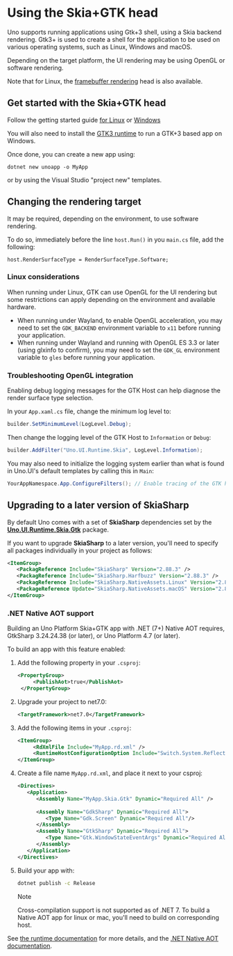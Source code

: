 # Using the Skia+GTK head

Uno supports running applications using Gtk+3 shell, using a Skia backend rendering. Gtk3+ is used to create a shell for the application to be used on various operating systems, such as Linux, Windows and macOS.

Depending on the target platform, the UI rendering may be using OpenGL or software rendering.

Note that for Linux, the [framebuffer rendering](using-linux-framebuffer.md) head is also available.

## Get started with the Skia+GTK head
Follow the getting started guide [for Linux](../get-started-with-linux.md) or [Windows](../get-started-vs-2022.md)

You will also need to install the [GTK3 runtime](https://github.com/tschoonj/GTK-for-Windows-Runtime-Environment-Installer/releases) to run a GTK+3 based app on Windows.

Once done, you can create a new app using:
```
dotnet new unoapp -o MyApp
```

or by using the Visual Studio "project new" templates.

## Changing the rendering target

It may be required, depending on the environment, to use software rendering.

To do so, immediately before the line `host.Run()` in you `main.cs` file, add the following:
```
host.RenderSurfaceType = RenderSurfaceType.Software;
```

### Linux considerations
When running under Linux, GTK can use OpenGL for the UI rendering but some restrictions can apply depending on the environment and available hardware.

- When running under Wayland, to enable OpenGL acceleration, you may need to set the `GDK_BACKEND` environment variable to `x11` before running your application.
- When running under Wayland and running with OpenGL ES 3.3 or later (using glxinfo to confirm), you may need to set the `GDK_GL` environment variable to `gles` before running your application.

### Troubleshooting OpenGL integration
Enabling debug logging messages for the GTK Host can help diagnose the render surface type selection.

In your `App.xaml.cs` file, change the minimum log level to:
```csharp
builder.SetMinimumLevel(LogLevel.Debug);
```
Then change the logging level of the GTK Host to `Information` or `Debug`:
```csharp
builder.AddFilter("Uno.UI.Runtime.Skia", LogLevel.Information);
```
You may also need to initialize the logging system earlier than what is found in Uno.UI's default templates by calling this in `Main`:
```csharp
YourAppNamespace.App.ConfigureFilters(); // Enable tracing of the GTK host
```

## Upgrading to a later version of SkiaSharp

By default Uno comes with a set of **SkiaSharp** dependencies set by the **[Uno.UI.Runtime.Skia.Gtk](https://nuget.info/packages/Uno.UI.Runtime.Skia.Gtk)** package.

If you want to upgrade **SkiaSharp** to a later version, you'll need to specify all packages individually in your project as follows:

```xml
<ItemGroup>
   <PackagReference Include="SkiaSharp" Version="2.88.3" />
   <PackagReference Include="SkiaSharp.Harfbuzz" Version="2.88.3" />
   <PackagReference Include="SkiaSharp.NativeAssets.Linux" Version="2.88.3" />
   <PackageReference Update="SkiaSharp.NativeAssets.macOS" Version="2.88.3" />
</ItemGroup>
```

### .NET Native AOT support

Building an Uno Platform Skia+GTK app with .NET (7+) Native AOT requires, GtkSharp 3.24.24.38 (or later), or Uno Platform 4.7 (or later).

To build an app with this feature enabled:
1. Add the following property in your `.csproj`:
   ```xml
   <PropertyGroup>
   		<PublishAot>true</PublishAot>
	</PropertyGroup>
   ```
1. Upgrade your project to net7.0:
   ```xml
   <TargetFramework>net7.0</TargetFramework>
   ```
1. Add the following items in your `.csproj`:
   ```xml
   <ItemGroup>
		<RdXmlFile Include="MyApp.rd.xml" />
		<RuntimeHostConfigurationOption Include="Switch.System.Reflection.Assembly.SimulatedCallingAssembly" Value="true" />
   </ItemGroup>
   ```
1. Create a file name `MyApp.rd.xml`, and place it next to your csproj:
   ```xml
   <Directives>
      <Application>
         <Assembly Name="MyApp.Skia.Gtk" Dynamic="Required All" />
         
         <Assembly Name="GdkSharp" Dynamic="Required All">
            <Type Name="Gdk.Screen" Dynamic="Required All"/>
         </Assembly>
         <Assembly Name="GtkSharp" Dynamic="Required All">
            <Type Name="Gtk.WindowStateEventArgs" Dynamic="Required All"/>
         </Assembly>
      </Application>
   </Directives>
   ```
1. Build your app with:
   ```bash
   dotnet publish -c Release
   ```
   > [!NOTE] 
   > Cross-compilation support is not supported as of .NET 7. To build a Native AOT app for linux or mac, you'll need to build on corresponding host.

See [the runtime documentation](https://github.com/dotnet/runtime/blob/main/src/coreclr/nativeaot/docs/reflection-in-aot-mode.md) for more details, and the [.NET Native AOT documentation](https://learn.microsoft.com/en-us/dotnet/core/deploying/native-aot/).